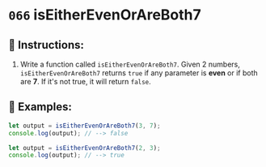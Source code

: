 # `066` isEitherEvenOrAreBoth7

## 📝 Instructions:

1. Write a function called `isEitherEvenOrAreBoth7`. Given 2 numbers, `isEitherEvenOrAreBoth7` returns `true` if any parameter is **even** or if both are **7**. If it's not true, it will return `false`.

## 📎 Examples:

```Javascript
let output = isEitherEvenOrAreBoth7(3, 7);
console.log(output); // --> false

let output = isEitherEvenOrAreBoth7(2, 3);
console.log(output); // --> true
```
